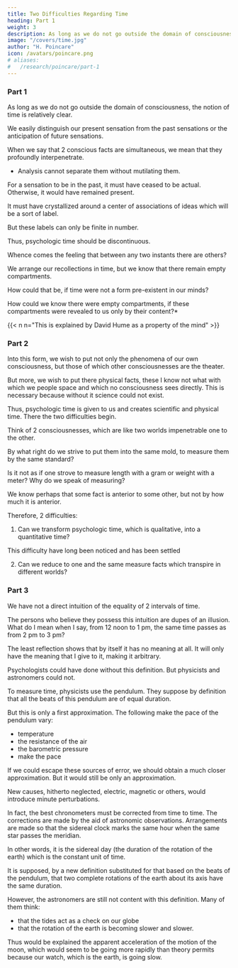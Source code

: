 ```yaml
---
title: Two Difficulties Regarding Time
heading: Part 1
weight: 3
description: As long as we do not go outside the domain of consciousness, the notion of time is relatively clear
image: "/covers/time.jpg"
author: "H. Poincare"
icon: /avatars/poincare.png
# aliases:
#   /research/poincare/part-1
---
```




### Part 1

As long as we do not go outside the domain of consciousness, the notion of time is relatively clear. 

We easily distinguish our present sensation from the past sensations or the anticipation of future sensations. 
<!-- but we know perfectly well what we mean when we say that of two conscious phenomena which we remember, one was anterior to the other; or that, of two foreseen conscious phenomena, one will be anterior to the other. -->

When we say that 2 conscious facts are simultaneous, we mean that they profoundly interpenetrate.
- Analysis cannot separate them without mutilating them.

<!-- The order in which we arrange conscious phenomena does not admit of any arbitrariness. It is imposed upon us and of it we can change nothing. -->

For a sensation to be in the past, it must have ceased to be actual. Otherwise, it would have remained present.

<!-- We must have lost the sense of its infinite complexity.  -->

 <!-- to have become a remembrance capable of classification in time,  -->

It must have crystallized around a center of associations of ideas which will be a sort of label.

<!-- It is only when they thus have lost all life that we can classify our memories in time as a botanist arranges dried flowers in his herbarium. -->

But these labels can only be finite in number.

Thus, psychologic time should be discontinuous. 

Whence comes the feeling that between any two instants there are others? 

We arrange our recollections in time, but we know that there remain empty compartments. 

How could that be, if time were not a form pre-existent in our minds? 

How could we know there were empty compartments, if these compartments were revealed to us only by their content?*

{{< n n="This is explained by David Hume as a property of the mind" >}}

### Part 2

Into this form, we wish to put not only the phenomena of our own consciousness, but those of which other consciousnesses are the theater. 

But more, we wish to put there physical facts, these I know not what with which we people space and which no consciousness sees directly. This is necessary because without it science could not exist.

Thus, psychologic time is given to us and creates scientific and physical time. There the two difficulties begin.

Think of 2 consciousnesses, which are like two worlds impenetrable one to the other. 

By what right do we strive to put them into the same mold, to measure them by the same standard? 

Is it not as if one strove to measure length with a gram or weight with a meter? Why do we speak of measuring? 

We know perhaps that some fact is anterior to some other, but not by how much it is anterior.

Therefore, 2 difficulties:

1. Can we transform psychologic time, which is qualitative, into a quantitative time?

This difficulty have long been noticed and has been settled

2. Can we reduce to one and the same measure facts which transpire in different worlds?



### Part 3

We have not a direct intuition of the equality of 2 intervals of time. 

The persons who believe they possess this intuition are dupes of an illusion. What do I mean when I say, from 12 noon to 1 pm, the same time passes as from 2 pm to 3 pm?

The least reflection shows that by itself it has no meaning at all. It will only have the meaning that I give to it, making it arbitrary.

Psychologists could have done without this definition. But physicists and astronomers could not.

To measure time, physicists use the pendulum. They suppose by definition that all the beats of this pendulum are of equal duration. 

But this is only a first approximation. The following make the pace of the pendulum vary:
- temperature
- the resistance of the air
- the barometric pressure
- make the pace

If we could escape these sources of error, we should obtain a much closer approximation. But it would still be only an approximation. 

New causes, hitherto neglected, electric, magnetic or others, would introduce minute perturbations.

In fact, the best chronometers must be corrected from time to time. The corrections are made by the aid of astronomic observations. Arrangements are made so that the sidereal clock marks the same hour when the same star passes the meridian. 

In other words, it is the sidereal day (the duration of the rotation of the earth) which is the constant unit of time. 

It is supposed, by a new definition substituted for that based on the beats of the pendulum, that two complete rotations of the earth about its axis have the same duration.

However, the astronomers are still not content with this definition. Many of them think:
- that the tides act as a check on our globe
- that the rotation of the earth is becoming slower and slower. 

Thus would be explained the apparent acceleration of the motion of the moon, which would seem to be going more rapidly than theory permits because our watch, which is the earth, is going slow.
